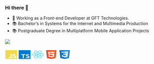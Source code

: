 ### Hi there 👋

- 🔭 Working as a Front-end Developer at GFT Technologies.
- 📚 Bachelor’s in Systems for the Internet and Multimedia Production
- 📚 Postgraduate Degree in Multiplatform Mobile Application Projects

<div>
  <img height="180em" src="https://github-readme-stats.vercel.app/api/top-langs/?username=guilhermevbarbosa&layout=compact&langs_count=7&theme=dracula"/>  
</div>

<div style="display: inline_block"><br>
  <img alt="JS" height="30" width="40" src="https://raw.githubusercontent.com/devicons/devicon/master/icons/javascript/javascript-plain.svg">
  <img alt="TS" height="30" width="40" src="https://raw.githubusercontent.com/devicons/devicon/master/icons/typescript/typescript-plain.svg">
  <img alt="React" height="30" width="40" src="https://raw.githubusercontent.com/devicons/devicon/master/icons/react/react-original.svg">
  <img alt="HTML" height="30" width="40" src="https://raw.githubusercontent.com/devicons/devicon/master/icons/html5/html5-original.svg">
  <img alt="CSS" height="30" width="40" src="https://raw.githubusercontent.com/devicons/devicon/master/icons/css3/css3-original.svg">
</div>
